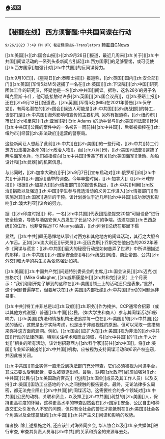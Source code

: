 ###  [:house:返回](README.md)
---


## 【秘翻在线】  西方须警醒:中共国间谍在行动
`9/26/2023 7:49 PM UTC 秘密翻譯組G-Translators` [轉載自GNews](https://gnews.org/articles/1744190)

         
[[zh:美国]]«[[zh:国会山报]]»[[zh:9月26日]]报道，最近几周来[[zh:关于]][[zh:中共国]]间谍活动的一系列头条新闻应引起[[zh:西方国家]]的足够警惕，或可促使[[zh:西方国家]]加强针对[[zh:中共国]]的反间谍努力。

[[zh:9月10日]]，《星期日[[zh:泰晤士报]]》报道称，[[zh:英国]]国内[[zh:安全部]]门([[zh:英国]]军情5处MI5)逮捕了一名在[[zh:英国]][[zh:下议院]][[zh:中国]]研究团体工作的研究员，怀疑他是一名[[zh:中共国]]间谍。据称，这名28岁的男子名叫克里斯·卡什，他可能接触过许多[[zh:英国]][[zh:国会议员]]，《[[zh:泰晤士报]]》还在[[zh:9月12日]]报道说，[[zh:英国]]军情5处(MI5)在2021年警告[[zh:保守党]]，有两名潜在的[[zh:国会]]候选人可能是[[zh:中共国]][[zh:统战部]]的特工，该部门是[[zh:中共国]]海外影响和宣传的主要机构, 另外有报道称，[[zh:纽约市]]市长[[zh:埃里克]]·[[zh:亚当]]斯( [Eric Adams](https://thehill.com/people/eric-adams/) )的助手曾与[[zh:美国司法部]]针对[[zh:中共国]]公民的案件中的一名被告一同前往[[zh:中共国]]，后者被指控在[[zh:纽约市]]经营[[zh:非法政府]]运营的警察局。

这些新闻让人想起了此前[[zh:中共]]在[[zh:美国]]的一些行动，[[zh:中共]]特工们想方设法接近各州的[[zh:政治人物]]。而[[zh:八月]]份，[[zh:美国司法部]]逮捕了两名海军水兵，他们被指控向[[zh:中共国]]传递了有关[[zh:美国海军]]活动、船舶设计和[[zh:武器]]的机密信息。

与此同时，[[zh:加拿大政府]]于[[zh:9月7日]]宣布启动对[[zh:俄罗斯]]和[[zh:中共]]干涉其[[zh:国家]]选举的调查。今年早些时候，[[zh:加拿大]]《[[zh:环球邮报]]》根据[[zh:加拿大]][[zh:情报部门]]的报告也指出，[[zh:中共]]利用[[zh:政治]]捐款以及强迫[[zh:中国]]学生参与竞选活动的义务工作进入[[zh:情报部门]]而实施对其[[zh:国家]]选举的干预。该计划类似于近几年[[zh:中共国]]成功渗透和影响[[zh:澳大利亚]]议会的努力。

据《[[zh:印度时报]]》称，一名[[zh:中共国]]代表团拒绝提交20袋“可疑设备”进行安全检查，导致与酒店安保人员发生了长达12小时的争端。该酒店是[[zh:巴西总统]]的住所，也非常靠近ITC Maurya酒店，[[zh:拜登]]总统在那里下榻

显然，[[zh:中共]]肆无忌惮地从事针对西方和其他地方的间谍活动，其行之大胆令人乍舌。正如[[zh:澳大利亚]]研究员[[zh:亚历克斯]]·乔斯克在他出色的2022年著作《间谍与谎言：[[zh:中共国]]最大的秘密行动是如何愚弄了世界》中所详细描述的那样，[[zh:中共国]][[zh:国家安全部]]与[[zh:统战]]网络、商业帝国、公共[[zh:外交]]和大学的共生关系依然强劲如初。

[[zh:美国]][[zh:中国共产党]]问题特别委员会的主席,[[zh:国会议员]][[zh:迈克·加拉格尔]]（Mike Gallagher, [[zh:威斯康星州]][[zh:共和党]]议员）上个月表示：“我们刚刚开始了解到的这种在[[zh:美国]]领土上的活动还只是表象。”显然，这个问题普遍存在，但要解决在[[zh:美国]]内部杜绝[[zh:中共国]]行动的问题远非易事。

[[zh:中共]]特工并非总是以[[zh:政府]][[zh:职务]]作为掩护。CCP通常会招募（或以其他方式说服）普通[[zh:中国]]公民，（如大学生和商人）参与其间谍活动和影响力，[[zh:美国]]执法和情报机构无法追踪每一位在[[zh:美国]]的[[zh:中共国]]公民的活动，这既是出于实际考虑，也是出于非歧视性的原因。但可以采取一些措施来弥补这方面的漏洞。例如，[[zh:国会]]应扩大在[[zh:美国]]视为非法的[[zh:中共国]]行动的法律范围，特别关注学术和商业领域，与[[zh:中共国]]的“[[zh:千人计划]]”相关的所有活动，该计划招募西方[[zh:科学家]]前往[[zh:中国]]，将[[zh:美国]]专业知识输送给[[zh:中共国]]机构，应被视为支持间谍活动和知识产权盗窃，并因此被关闭。

[[zh:中共国]]商业实体一直未受到执法部门充分审查，它们必须被视为间谍平台，其成员要么受到起诉，要么被驱逐出境。最后，联邦[[zh:政府]]必须加强对[[zh:中共国]]公民与[[zh:美国政府官员]]（包括[[zh:国会]]成员及其工作人员）以及支持[[zh:美国]]国防工业基地的个人之间接触的报告要求。最终，无论法律多么周密，都无法完全阻止[[zh:中共国]]的间谍活动。这需要社会的多个领域对[[zh:中共国]]公民的动机、关联和资金，以及捍卫[[zh:中共国]]利益的[[zh:美国]]人，保持更高程度的怀疑，这种更高水平的审查固然会在[[zh:国家]]安全、公民自由和种族交汇处引发令人不安的问题，但只有全社会的警觉才能抵制在[[zh:美国]]社会各个角落以及全球蔓延的[[zh:中国]][[zh:共产主义]]间谍和影响的攻势。

编者按: 除上述措施之外, 还应该针对海外同乡会, 华人协会以及[[zh:亲共媒体]]进行审查, 审查其负责人员与[[zh:中共]]的关系和资金的来源与去处。
